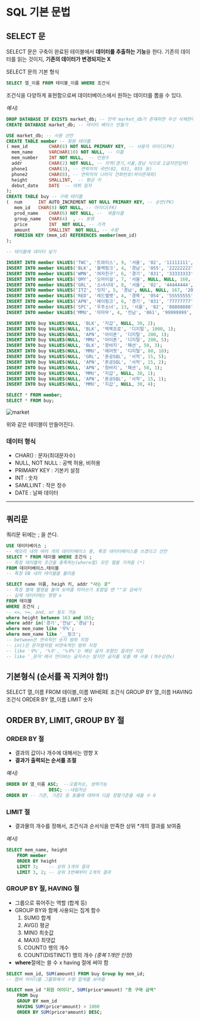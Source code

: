 # SQL 기본 문법

## SELECT 문

SELECT 문은 구축이 완료된 테이블에서 **데이터를 추출하는 기능**을 한다. 기존의 데이터를 읽는 것이지, **기존의 데이터가 변경되지는 X**

SELECT 문의 기본 형식
```SQL
SELECT 열_이름 FROM 테이블_이름 WHERE 조건식
```
조건식을 다양하게 표현함으로써 데이터베이스에서 원하는 데이터를 뽑을 수 있다.

*예시)*
```sql
DROP DATABASE IF EXISTS market_db; -- 만약 market_db가 존재하면 우선 삭제한다.
CREATE DATABASE market_db; -- 데이터 베이스 만들기

USE market_db; -- 사용 선언
CREATE TABLE member -- 회원 테이블
( mem_id  		CHAR(8) NOT NULL PRIMARY KEY, -- 사용자 아이디(PK)
  mem_name    	VARCHAR(10) NOT NULL, -- 이름
  mem_number    INT NOT NULL,  -- 인원수
  addr	  		CHAR(2) NOT NULL, -- 지역(경기,서울,경남 식으로 2글자만입력)
  phone1		CHAR(3), -- 연락처의 국번(02, 031, 055 등)
  phone2		CHAR(8), -- 연락처의 나머지 전화번호(하이픈제외)
  height    	SMALLINT,  -- 평균 키
  debut_date	DATE  -- 데뷔 일자
);
CREATE TABLE buy -- 구매 테이블
(  num 		INT AUTO_INCREMENT NOT NULL PRIMARY KEY, -- 순번(PK)
   mem_id  	CHAR(8) NOT NULL, -- 아이디(FK)
   prod_name 	CHAR(6) NOT NULL, --  제품이름
   group_name 	CHAR(4)  , -- 분류
   price     	INT  NOT NULL, -- 가격
   amount    	SMALLINT  NOT NULL, -- 수량
   FOREIGN KEY (mem_id) REFERENCES member(mem_id)
);

-- 테이블에 데이터 넣기

INSERT INTO member VALUES('TWC', '트와이스', 9, '서울', '02', '11111111', 167, '2015.10.19');
INSERT INTO member VALUES('BLK', '블랙핑크', 4, '경남', '055', '22222222', 163, '2016.08.08');
INSERT INTO member VALUES('WMN', '여자친구', 6, '경기', '031', '33333333', 166, '2015.01.15');
INSERT INTO member VALUES('OMY', '오마이걸', 7, '서울', NULL, NULL, 160, '2015.04.21');
INSERT INTO member VALUES('GRL', '소녀시대', 8, '서울', '02', '44444444', 168, '2007.08.02');
INSERT INTO member VALUES('ITZ', '잇지', 5, '경남', NULL, NULL, 167, '2019.02.12');
INSERT INTO member VALUES('RED', '레드벨벳', 4, '경북', '054', '55555555', 161, '2014.08.01');
INSERT INTO member VALUES('APN', '에이핑크', 6, '경기', '031', '77777777', 164, '2011.02.10');
INSERT INTO member VALUES('SPC', '우주소녀', 13, '서울', '02', '88888888', 162, '2016.02.25');
INSERT INTO member VALUES('MMU', '마마무', 4, '전남', '061', '99999999', 165, '2014.06.19');

INSERT INTO buy VALUES(NULL, 'BLK', '지갑', NULL, 30, 2);
INSERT INTO buy VALUES(NULL, 'BLK', '맥북프로', '디지털', 1000, 1);
INSERT INTO buy VALUES(NULL, 'APN', '아이폰', '디지털', 200, 1);
INSERT INTO buy VALUES(NULL, 'MMU', '아이폰', '디지털', 200, 5);
INSERT INTO buy VALUES(NULL, 'BLK', '청바지', '패션', 50, 3);
INSERT INTO buy VALUES(NULL, 'MMU', '에어팟', '디지털', 80, 10);
INSERT INTO buy VALUES(NULL, 'GRL', '혼공SQL', '서적', 15, 5);
INSERT INTO buy VALUES(NULL, 'APN', '혼공SQL', '서적', 15, 2);
INSERT INTO buy VALUES(NULL, 'APN', '청바지', '패션', 50, 1);
INSERT INTO buy VALUES(NULL, 'MMU', '지갑', NULL, 30, 1);
INSERT INTO buy VALUES(NULL, 'APN', '혼공SQL', '서적', 15, 1);
INSERT INTO buy VALUES(NULL, 'MMU', '지갑', NULL, 30, 4);

SELECT * FROM member;
SELECT * FROM buy;
```
![market](https://github.com/enaematroos/Image/blob/main/%EC%BA%A1%EC%B2%98.PNG?raw=true)

위와 같은 테이블이 만들어진다.

### 데이터 형식

- CHAR() : 문자(최대문자수)
- NULL, NOT NULL : 공백 허용, 비허용
- PRIMARY KEY : 기본키 설정
- INT : 숫자
- SAMLLINT : 작은 정수
- DATE : 날짜 데이터

---

## 쿼리문

쿼리문 뒤에는 ; 을 쓴다. 

```SQL
USE 데이터베이스 ;
-- 메모리 내의 여러 개의 데이터베이스 중, 특정 데이터베이스를 쓰겠다고 선언
SELECT * FROM 테이블 WHERE 조건식 ;
-- 특정 테이블의 조건을 충족하는(where절) 모든 열을 가져옴 (*)
FROM 데이터베이스.테이블
-- 특정 DB 내의 테이블을 불러옴

SELECT name 이름, heigh 키, addr "사는 곳"
-- 특정 열에 별명을 붙여 보여줌 띄어쓰기 포함일 땐 ""로 감싸기
-- 실제 데이터에는 영향 x
FROM 테이블 
WHERE 조건식 ; 
-- <=, >=, and, or 등도 가능
where height between 163 and 165;
where addr in('경기','전남','경남');
where mem_name like '우%';
where mem_name like '__핑크';
-- between은 연속적인 숫자 범위 지정
-- in()은 문자열처럼 비연속적인 범위 지정
-- like '우%', '%우', '%우%'는 해당 글자 포함인 결과만 지정
-- like '_문자'에서 언더바는 글자수는 알지만 글자를 모를 때 사용 (개수상관x)
```

## 기본형식 (순서를 꼭 지켜야 함!)
SELECT 열_이름
    FROM 테이블_이름
    WHERE 조건식
    GROUP BY 열_이름
    HAVING 조건식
    ORDER BY 열_이름
    LIMIT 숫자


## ORDER BY, LIMIT, GROUP BY 절

### ORDER BY 절
- 결과의 값이나 개수에 대해서는 영향 X
- **결과가 출력되는 순서를 조절**

*예시)*
```SQL
ORDER BY 열_이름 ASC;  --오름차순, 생략가능
                DESC; --내림차순
ORDER BY -- 기준, 기준2 등 동률에 대하여 다음 정렬기준을 세울 수 O
```

### LIMIT 절
- 결과물의 개수를 정해서, 조건식과 순서식을 만족한 상위 *개의 결과를 보여줌

*예시)*
```SQL
SELECT mem_name, height
    FROM member
    ORDER BY height
    LIMIT 3;    -- 상위 3개의 결과
    LIMIT 3, 2; -- 상위 3번째부터 2개의 결과
```

### GROUP BY 절, HAVING 절
- 그룹으로 묶어주는 역할 (합계 등)
- GROUP BY와 함께 사용되는 집계 함수
    1. SUM() 합계
    2. AVG() 평균
    3. MIN() 최솟값
    4. MAX() 최댓값
    5. COUNT() 행의 개수
    6. COUNT(DISTINCT) 행의 개수 *(중복 1개만 인정)*
- **where**절에는 쓸 수 x having 절에 써야 함

```SQL
SELECT mem_id, SUM(amount) FROM buy Group by mem_id;
-- 멤버 아이디를 그룹화해서 수량 합계를 보여줌

SELECT mem_id "회원 아이디", SUM(price*amount) "총 구매 금액"
    FROM buy
    GROUP BY mem_id
    HAVING SUM(price*amount) > 1000
    ORDER BY SUM(price*amount) DESC;
```



